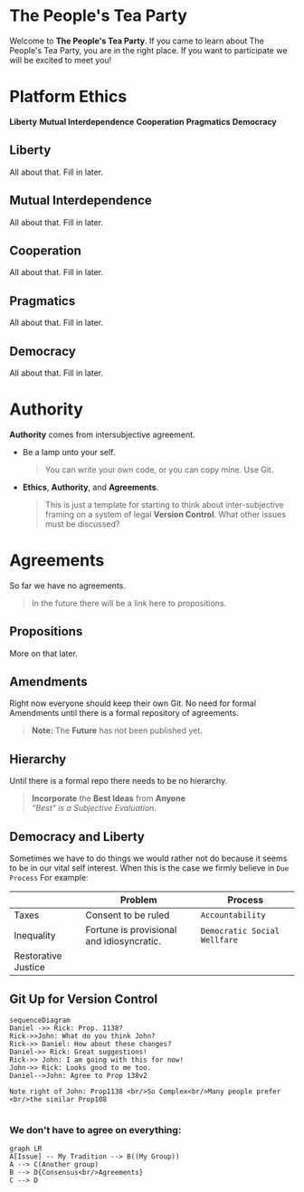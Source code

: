 # The People's Tea Party

Welcome to **The People's Tea Party**. 
If you came to learn about The People's Tea Party, you are in the right place. 
If you want to participate we will be excited to meet you!

# Platform Ethics
**Liberty**
**Mutual Interdependence**
**Cooperation**
**Pragmatics**
**Democracy**


## Liberty

All about that. Fill in later.

## Mutual Interdependence

All about that. Fill in later.

## Cooperation

All about that. Fill in later.

## Pragmatics

All about that. Fill in later.

## Democracy

All about that. Fill in later.


# Authority

**Authority** comes from intersubjective agreement.

- Be a lamp unto your self.
	> You can write your own code, or you can copy mine. Use Git.

- **Ethics**, **Authority**, and **Agreements**.
	> This is just a template for starting to think about inter-subjective framing on a system of legal **Version Control**. 
	What other issues must be discussed?


# Agreements

So far we have no agreements.

> In the future there will be a link here to propositions.

## Propositions

More on that later.

## Amendments

Right now everyone should keep their own Git. 
No need for formal Amendments until there is a formal repository of agreements.

> **Note:** The **Future** has not been published yet.

## Hierarchy

Until there is a formal repo there needs to be no hierarchy.

> **Incorporate** the **Best Ideas** from **Anyone** </br>
> *"Best" is a Subjective Evaluation*.


## Democracy and Liberty

Sometimes we have to do things we would rather not do because it seems to be in our vital self interest. When this is the case we firmly believe in `Due Process`
For example:

|    |Problem            |Process      |
|----|-----------------|---------------|
|Taxes | Consent to be ruled     |`Accountability`  |
|Inequality | Fortune is provisional and idiosyncratic.    |`Democratic Social Wellfare`   |
|Restorative Justice  |   |` `|



## Git Up for Version Control


```mermaid
sequenceDiagram
Daniel ->> Rick: Prop. 1138?
Rick->>John: What do you think John?
Rick->> Daniel: How about these changes?
Daniel->> Rick: Great suggestions!
Rick->> John: I am going with this for now!
John->> Rick: Looks good to me too.
Daniel-->John: Agree to Prop 138v2 

Note right of John: Prop1138 <br/>So Complex<br/>Many people prefer <br/>the similar Prop108


```
 
### We don't have to agree on everything:

```mermaid
graph LR
A[Issue] -- My Tradition --> B((My Group))
A --> C(Another group)
B --> D{Consensus<br/>Agreements}
C --> D
```
<!--stackedit_data:
eyJkaXNjdXNzaW9ucyI6eyJ1VnhWVmNxcjFCSGdreVlNIjp7In
RleHQiOiJTbyBmYXIgd2UgaGF2ZSBubyBhZ3JlZW1lbnRzLiIs
InN0YXJ0IjoyNTAzLCJlbmQiOjI1MDN9fSwiY29tbWVudHMiOn
siZ3dURzVkZ2o5ZEJPR25HMCI6eyJkaXNjdXNzaW9uSWQiOiJ1
VnhWVmNxcjFCSGdreVlNIiwic3ViIjoiZ2g6OTI3NjA3MiIsIn
RleHQiOiJXaGF0IHNob3VsZCB3ZSBhZ3JlZSBvbj8iLCJjcmVh
dGVkIjoxNTUxMTYyNTY3OTk3fX0sImhpc3RvcnkiOlstMTA1OD
YwMDk3NSw4MTE5MzgyNCwxMTQwNDgyMDc1XX0=
-->
